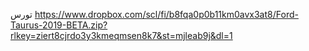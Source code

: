 تورس      https://www.dropbox.com/scl/fi/b8fqa0p0b11km0avx3at8/Ford-Taurus-2019-BETA.zip?rlkey=ziert8cjrdo3y3kmeqmsen8k7&st=mjleab9j&dl=1 
